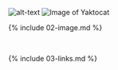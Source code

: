 
![alt-text](image-url)
![Image of Yaktocat](https://octodex.github.com/images/yaktocat.png)
<br>

{% include 02-image.md %}

<br>

{% include 03-links.md %}

